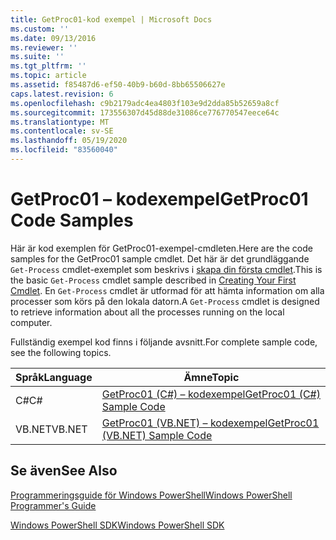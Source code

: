 ```yaml
---
title: GetProc01-kod exempel | Microsoft Docs
ms.custom: ''
ms.date: 09/13/2016
ms.reviewer: ''
ms.suite: ''
ms.tgt_pltfrm: ''
ms.topic: article
ms.assetid: f85487d6-ef50-40b9-b60d-8bb65506627e
caps.latest.revision: 6
ms.openlocfilehash: c9b2179adc4ea4803f103e9d2dda85b52659a8cf
ms.sourcegitcommit: 173556307d45d88de31086ce776770547eece64c
ms.translationtype: MT
ms.contentlocale: sv-SE
ms.lasthandoff: 05/19/2020
ms.locfileid: "83560040"
---
```

# <a name="getproc01-code-samples"></a><span data-ttu-id="47a33-102">GetProc01 – kodexempel</span><span class="sxs-lookup"><span data-stu-id="47a33-102">GetProc01 Code Samples</span></span>

<span data-ttu-id="47a33-103">Här är kod exemplen för GetProc01-exempel-cmdleten.</span><span class="sxs-lookup"><span data-stu-id="47a33-103">Here are the code samples for the GetProc01 sample cmdlet.</span></span> <span data-ttu-id="47a33-104">Det här är det grundläggande `Get-Process` cmdlet-exemplet som beskrivs i [skapa din första cmdlet](../cmdlet/creating-a-cmdlet-without-parameters.md).</span><span class="sxs-lookup"><span data-stu-id="47a33-104">This is the basic `Get-Process` cmdlet sample described in [Creating Your First Cmdlet](../cmdlet/creating-a-cmdlet-without-parameters.md).</span></span> <span data-ttu-id="47a33-105">En `Get-Process` cmdlet är utformad för att hämta information om alla processer som körs på den lokala datorn.</span><span class="sxs-lookup"><span data-stu-id="47a33-105">A `Get-Process` cmdlet is designed to retrieve information about all the processes running on the local computer.</span></span>

<span data-ttu-id="47a33-106">Fullständig exempel kod finns i följande avsnitt.</span><span class="sxs-lookup"><span data-stu-id="47a33-106">For complete sample code, see the following topics.</span></span>

|<span data-ttu-id="47a33-107">Språk</span><span class="sxs-lookup"><span data-stu-id="47a33-107">Language</span></span>|<span data-ttu-id="47a33-108">Ämne</span><span class="sxs-lookup"><span data-stu-id="47a33-108">Topic</span></span>|
|--------------|-----------|
|<span data-ttu-id="47a33-109">C#</span><span class="sxs-lookup"><span data-stu-id="47a33-109">C#</span></span>|[<span data-ttu-id="47a33-110">GetProc01 (C#) – kodexempel</span><span class="sxs-lookup"><span data-stu-id="47a33-110">GetProc01 (C#) Sample Code</span></span>](./getproc01-csharp-sample-code.md)|
|<span data-ttu-id="47a33-111">VB.NET</span><span class="sxs-lookup"><span data-stu-id="47a33-111">VB.NET</span></span>|[<span data-ttu-id="47a33-112">GetProc01 (VB.NET) – kodexempel</span><span class="sxs-lookup"><span data-stu-id="47a33-112">GetProc01 (VB.NET) Sample Code</span></span>](./getproc01-vb-net-sample-code.md)|

## <a name="see-also"></a><span data-ttu-id="47a33-113">Se även</span><span class="sxs-lookup"><span data-stu-id="47a33-113">See Also</span></span>

[<span data-ttu-id="47a33-114">Programmeringsguide för Windows PowerShell</span><span class="sxs-lookup"><span data-stu-id="47a33-114">Windows PowerShell Programmer's Guide</span></span>](./windows-powershell-programmer-s-guide.md)

[<span data-ttu-id="47a33-115">Windows PowerShell SDK</span><span class="sxs-lookup"><span data-stu-id="47a33-115">Windows PowerShell SDK</span></span>](../windows-powershell-reference.md)
